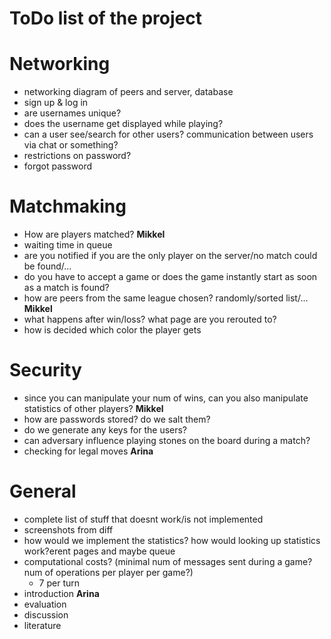 # ToDo list of the project

# Networking
* networking diagram of peers and server, database
* sign up & log in
* are usernames unique? 
* does the username get displayed while playing?
* can a user see/search for other users? communication between users via chat or something?
* restrictions on password? 
* forgot password

# Matchmaking
* How are players matched?      **Mikkel**
* waiting time in queue 
* are you notified if you are the only player on the server/no match could be found/...
* do you have to accept a game or does the game instantly start as soon as a match is found?
* how are peers from the same league chosen? randomly/sorted list/... **Mikkel**
* what happens after win/loss? what page are you rerouted to?
* how is decided which color the player gets

# Security
* since you can manipulate your num of wins, can you also manipulate statistics of other players? **Mikkel**
* how are passwords stored? do we salt them?
* do we generate any keys for the users?
* can adversary influence playing stones on the board during a match?
* checking for legal moves **Arina**

# General
* complete list of stuff that doesnt work/is not implemented
* screenshots from diff
* how would we implement the statistics? how would looking up statistics work?erent pages and maybe queue
* computational costs? (minimal num of messages sent during a game? num of operations per player per game?)
    * 7 per turn
* introduction **Arina**
* evaluation
* discussion
* literature